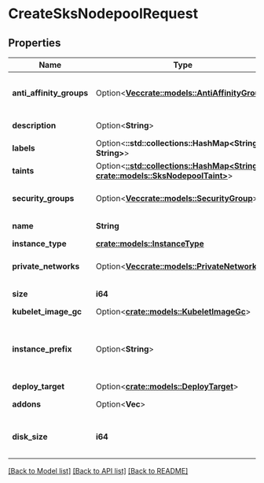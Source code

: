 # CreateSksNodepoolRequest

## Properties

Name | Type | Description | Notes
------------ | ------------- | ------------- | -------------
**anti_affinity_groups** | Option<[**Vec<crate::models::AntiAffinityGroup>**](anti-affinity-group.md)> | Nodepool Anti-affinity Groups | [optional]
**description** | Option<**String**> | Nodepool description | [optional]
**labels** | Option<**::std::collections::HashMap<String, String>**> |  | [optional]
**taints** | Option<[**::std::collections::HashMap<String, crate::models::SksNodepoolTaint>**](sks-nodepool-taint.md)> |  | [optional]
**security_groups** | Option<[**Vec<crate::models::SecurityGroup>**](security-group.md)> | Nodepool Security Groups | [optional]
**name** | **String** | Nodepool name | 
**instance_type** | [**crate::models::InstanceType**](instance-type.md) |  | 
**private_networks** | Option<[**Vec<crate::models::PrivateNetwork>**](private-network.md)> | Nodepool Private Networks | [optional]
**size** | **i64** | Number of instances | 
**kubelet_image_gc** | Option<[**crate::models::KubeletImageGc**](kubelet-image-gc.md)> |  | [optional]
**instance_prefix** | Option<**String**> | Prefix to apply to instances names (default: pool) | [optional]
**deploy_target** | Option<[**crate::models::DeployTarget**](deploy-target.md)> |  | [optional]
**addons** | Option<**Vec<String>**> | Nodepool addons | [optional]
**disk_size** | **i64** | Nodepool instances disk size in GB | 

[[Back to Model list]](../README.md#documentation-for-models) [[Back to API list]](../README.md#documentation-for-api-endpoints) [[Back to README]](../README.md)


